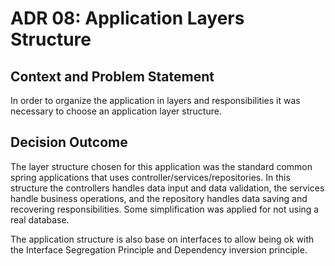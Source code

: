 # ADR 08: Application Layers Structure

## Context and Problem Statement

In order to organize the application in layers and responsibilities it was necessary to choose an 
application layer structure.

## Decision Outcome

The layer structure chosen for this application was the standard common spring applications that uses 
controller/services/repositories. In this structure the controllers handles data input and data validation, the services 
handle business operations, and the repository handles data saving and recovering responsibilities. Some simplification was 
applied for not using a real database.

The application structure is also base on interfaces to allow being ok with the Interface Segregation Principle and 
Dependency inversion principle.